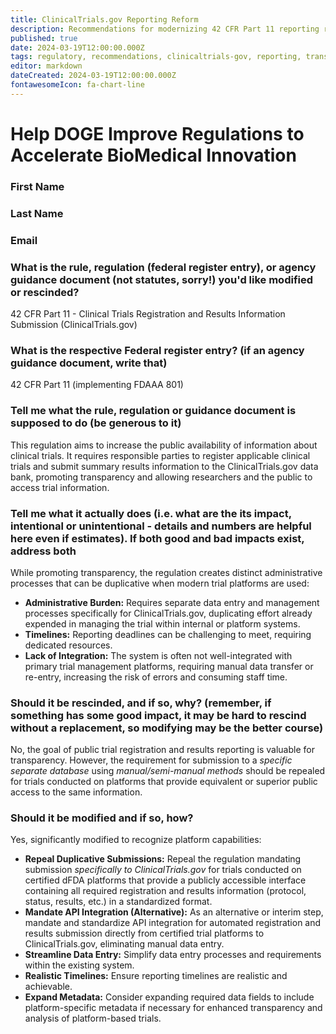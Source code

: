 ```yaml
---
title: ClinicalTrials.gov Reporting Reform
description: Recommendations for modernizing 42 CFR Part 11 reporting requirements for integration with dFDA platform
published: true
date: 2024-03-19T12:00:00.000Z
tags: regulatory, recommendations, clinicaltrials-gov, reporting, transparency
editor: markdown
dateCreated: 2024-03-19T12:00:00.000Z
fontawesomeIcon: fa-chart-line
---
```


# Help DOGE Improve Regulations to Accelerate BioMedical Innovation

### First Name

### Last Name

### Email

### What is the rule, regulation (federal register entry), or agency guidance document (not statutes, sorry!) you'd like modified or rescinded?

42 CFR Part 11 - Clinical Trials Registration and Results Information Submission (ClinicalTrials.gov)

### What is the respective Federal register entry? (if an agency guidance document, write that)

42 CFR Part 11 (implementing FDAAA 801)

### Tell me what the rule, regulation or guidance document is supposed to do (be generous to it)

This regulation aims to increase the public availability of information about clinical trials. It requires responsible parties to register applicable clinical trials and submit summary results information to the ClinicalTrials.gov data bank, promoting transparency and allowing researchers and the public to access trial information.

### Tell me what it actually does (i.e. what are the its impact, intentional or unintentional - details and numbers are helpful here even if estimates). If both good and bad impacts exist, address both

While promoting transparency, the regulation creates distinct administrative processes that can be duplicative when modern trial platforms are used:

* **Administrative Burden:** Requires separate data entry and management processes specifically for ClinicalTrials.gov, duplicating effort already expended in managing the trial within internal or platform systems.
* **Timelines:** Reporting deadlines can be challenging to meet, requiring dedicated resources.
* **Lack of Integration:** The system is often not well-integrated with primary trial management platforms, requiring manual data transfer or re-entry, increasing the risk of errors and consuming staff time.

### Should it be rescinded, and if so, why? (remember, if something has some good impact, it may be hard to rescind without a replacement, so modifying may be the better course)

No, the goal of public trial registration and results reporting is valuable for transparency. However, the requirement for submission to a *specific separate database* using *manual/semi-manual methods* should be repealed for trials conducted on platforms that provide equivalent or superior public access to the same information.

### Should it be modified and if so, how?

Yes, significantly modified to recognize platform capabilities:

* **Repeal Duplicative Submissions:** Repeal the regulation mandating submission *specifically to ClinicalTrials.gov* for trials conducted on certified dFDA platforms that provide a publicly accessible interface containing all required registration and results information (protocol, status, results, etc.) in a standardized format.
* **Mandate API Integration (Alternative):** As an alternative or interim step, mandate and standardize API integration for automated registration and results submission directly from certified trial platforms to ClinicalTrials.gov, eliminating manual data entry.
* **Streamline Data Entry:** Simplify data entry processes and requirements within the existing system.
* **Realistic Timelines:** Ensure reporting timelines are realistic and achievable.
* **Expand Metadata:** Consider expanding required data fields to include platform-specific metadata if necessary for enhanced transparency and analysis of platform-based trials.

